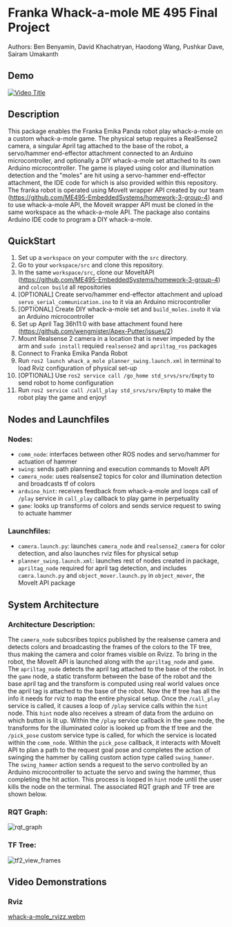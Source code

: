 # Franka Whack-a-mole ME 495 Final Project
Authors: Ben Benyamin, David Khachatryan, Haodong Wang, Pushkar Dave, Sairam Umakanth

## Demo
[![Video Title](https://img.youtube.com/vi/GG81r0z8W5s/0.jpg)](https://youtu.be/GG81r0z8W5s?si=jnvBzOhuwIO57tmf)

## Description
This package enables the Franka Emika Panda robot play whack-a-mole on a custom whack-a-mole game. The 
physical setup requires a RealSense2 camera, a singular April tag attached to the base of the 
robot, a servo/hammer end-effector attachment connected to an Arduino microcontroller, and 
optionally a DIY whack-a-mole set attached to its own Arduino microcontroller. The game is played
using color and illumination detection and the "moles" are hit using a servo-hammer end-effector
attachment, the IDE code for which is also provided within this repository. The franka robot is
operated using MoveIt wrapper API created by our team 
(https://github.com/ME495-EmbeddedSystems/homework-3-group-4) and to use whack-a-mole API, 
the Moveit wrapper API must be cloned in the same workspace as the whack-a-mole API. The 
package also contains Arduino IDE code to program a DIY whack-a-mole. 

## QuickStart
1. Set up a `workspace` on your computer with the `src` directory.
2. Go to your `workspace/src` and clone this repository.
3. In the same `workspace/src`, clone our MoveItAPI (https://github.com/ME495-EmbeddedSystems/homework-3-group-4) and `colcon build` all repositories
4. [OPTIONAL] Create servo/hammer end-effector attachment and upload `servo_serial_communication.ino` to it via an Arduino microcontroller
5. [OPTIONAL] Create DIY whack-a-mole set and `build_moles.ino`to it via an Arduino microcontroller 
6. Set up April Tag 36h11:0 with base attachment found here (https://github.com/wengmister/Apex-Putter/issues/2)
7. Mount Realsense 2 camera in a location that is never impeded by the arm and `sudo install` requied `realsense2` and `apriltag_ros` packages
8. Connect to Franka Emika Panda Robot
9. Run  `ros2 launch whack_a_mole planner_swing.launch.xml` in terminal to load Rviz configuration of physical set-up
10. [OPTIONAL] Use `ros2 service call /go_home std_srvs/srv/Empty` to send robot to home configuration
11. Run `ros2 service call /call_play std_srvs/srv/Empty` to make the robot play the game and enjoy!

## Nodes and Launchfiles
### Nodes:
- `comm_node`: interfaces between other ROS nodes and servo/hammer for actuation of hammer
- `swing`: sends path planning and execution commands to MoveIt API
- `camera_node`: uses realsense2 topics for color and illumination detection and broadcasts tf of colors 
- `arduino_hint`: receives feedback from whack-a-mole and loops call of `/play` service in `call_play` callback to play game in perpetuality
- `game`: looks up transforms of colors and sends service request to swing to actuate hammer

### Launchfiles:
- `camera.launch.py`: launches `camera_node` and `realsense2_camera` for color detection, and also launches rviz files for physical setup
- `planner_swing.launch.xml`: launches rest of nodes created in package, `apriltag_node` required for april tag detection, and includes `camra.launch.py` and `object_mover.launch.py` in `object_mover`, the MoveIt API package

## System Architecture 
### Architecture Description:

The `camera_node` subcsribes topics published by the realsense camera and detects colors and broadcasting the frames of the colors to the TF tree, thus making the camera and color frames visible on Rvizz. To bring in the robot, the MoveIt API is launched along with the `apriltag_node` and `game`. The `apriltag_node` detects the april tag attached to the base of the robot. In the `game` node, a static transform between the base of the robot and the base april tag and the transform is computed using real world values once the april tag is attached to the base of the robot. Now the tf tree has all the info it needs for rviz to map the entire physical setup. Once the `/call_play` service is called, it causes a loop of `/play` service calls within the `hint` node. This `hint` node also receives a stream of data from the arduino on which button is lit up. Within the `/play` service callback in the `game` node, the transforms for the illuminated color is looked up from the tf tree and the `/pick_pose` custom service type is called, for which the service is located within the `comm_node`. Within the `pick_pose` callback, it interacts with MoveIt API to plan a path to the request goal pose and completes the action of swinging the hammer by calling custom action type called `swing_hammer`. The `swing_hammer` action sends a request to the servo controlled by an Arduino microcontroller to actuate the servo and swing the hammer, thus completing the hit action. This process is looped in `hint` node until the user kills the node on the terminal. The associated RQT graph and TF tree are shown below.

### RQT Graph:

![rqt_graph](https://github.com/user-attachments/assets/d69f05cb-da2e-4601-9f59-a3a448614af6)

### TF Tree:

![tf2_view_frames](https://github.com/user-attachments/assets/de01adff-58a2-418e-9448-719bc31216c0)


## Video Demonstrations
### Rviz 
[whack-a-mole_rvizz.webm](https://github.com/user-attachments/assets/669d5b71-3139-480c-ba2a-61dcc3d9fc77)

